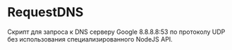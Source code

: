 # RequestDNS
Скрипт для запроса к DNS серверу Google 8.8.8.8:53 по протоколу UDP без использования специализированного NodeJS API.
